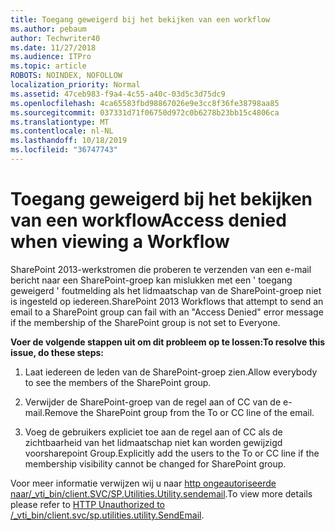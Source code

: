 ```yaml
---
title: Toegang geweigerd bij het bekijken van een workflow
ms.author: pebaum
author: Techwriter40
ms.date: 11/27/2018
ms.audience: ITPro
ms.topic: article
ROBOTS: NOINDEX, NOFOLLOW
localization_priority: Normal
ms.assetid: 47ceb983-f9a4-4c55-a40c-03d5c3d75dc9
ms.openlocfilehash: 4ca65583fbd98867026e9e3cc8f36fe38798aa85
ms.sourcegitcommit: 037331d71f06750d972c0b6278b23bb15c4806ca
ms.translationtype: MT
ms.contentlocale: nl-NL
ms.lasthandoff: 10/18/2019
ms.locfileid: "36747743"
---
```

# <a name="access-denied-when-viewing-a-workflow"></a><span data-ttu-id="4b285-102">Toegang geweigerd bij het bekijken van een workflow</span><span class="sxs-lookup"><span data-stu-id="4b285-102">Access denied when viewing a Workflow</span></span>

<span data-ttu-id="4b285-103">SharePoint 2013-werkstromen die proberen te verzenden van een e-mail bericht naar een SharePoint-groep kan mislukken met een ' toegang geweigerd ' foutmelding als het lidmaatschap van de SharePoint-groep niet is ingesteld op iedereen.</span><span class="sxs-lookup"><span data-stu-id="4b285-103">SharePoint 2013 Workflows that attempt to send an email to a SharePoint group can fail with an "Access Denied" error message if the membership of the SharePoint group is not set to Everyone.</span></span>
  
 <span data-ttu-id="4b285-104">**Voer de volgende stappen uit om dit probleem op te lossen:**</span><span class="sxs-lookup"><span data-stu-id="4b285-104">**To resolve this issue, do these steps:**</span></span>
  
 1. <span data-ttu-id="4b285-105">Laat iedereen de leden van de SharePoint-groep zien.</span><span class="sxs-lookup"><span data-stu-id="4b285-105">Allow everybody to see the members of the SharePoint group.</span></span>
  
 2. <span data-ttu-id="4b285-106">Verwijder de SharePoint-groep van de regel aan of CC van de e-mail.</span><span class="sxs-lookup"><span data-stu-id="4b285-106">Remove the SharePoint group from the To or CC line of the email.</span></span>
  
 3. <span data-ttu-id="4b285-107">Voeg de gebruikers expliciet toe aan de regel aan of CC als de zichtbaarheid van het lidmaatschap niet kan worden gewijzigd voorsharepoint Group.</span><span class="sxs-lookup"><span data-stu-id="4b285-107">Explicitly add the users to the To or CC line if the membership visibility cannot be changed for SharePoint group.</span></span>
  
<span data-ttu-id="4b285-108">Voor meer informatie verwijzen wij u naar [http ongeautoriseerde naar/_vti_bin/client.SVC/SP.Utilities.Utility.sendemail](https://go.microsoft.com/fwlink/?linkid=2044694&amp;clcid=0x409).</span><span class="sxs-lookup"><span data-stu-id="4b285-108">To view more details please refer to [HTTP Unauthorized to /_vti_bin/client.svc/sp.utilities.utility.SendEmail](https://go.microsoft.com/fwlink/?linkid=2044694&amp;clcid=0x409).</span></span>
  